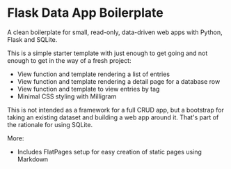 # Flask Data App Boilerplate

A clean boilerplate for small, read-only, data-driven web apps with Python, Flask and SQLite.

This is a simple starter template with just enough to get going and not enough to get in the way of a fresh project:
-   View function and template rendering a list of entries
-   View function and template rendering a detail page for a database row
-   View function and template to view entries by tag
-   Minimal CSS styling with Milligram

This is not intended as a framework for a full CRUD app, but a bootstrap for taking an existing dataset and building a web app around it. That's part of the rationale for using SQLite. 

More:
-   Includes FlatPages setup for easy creation of static pages using Markdown 